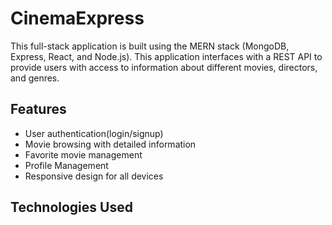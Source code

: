 # CinemaExpress
This full-stack application is built using the MERN stack (MongoDB, Express, React, and Node.js). This application interfaces with a REST API to provide users with access to information about different movies, directors, and genres.

## Features
- User authentication(login/signup)
- Movie browsing with detailed information
- Favorite movie management
- Profile Management
- Responsive design for all devices

## Technologies Used

